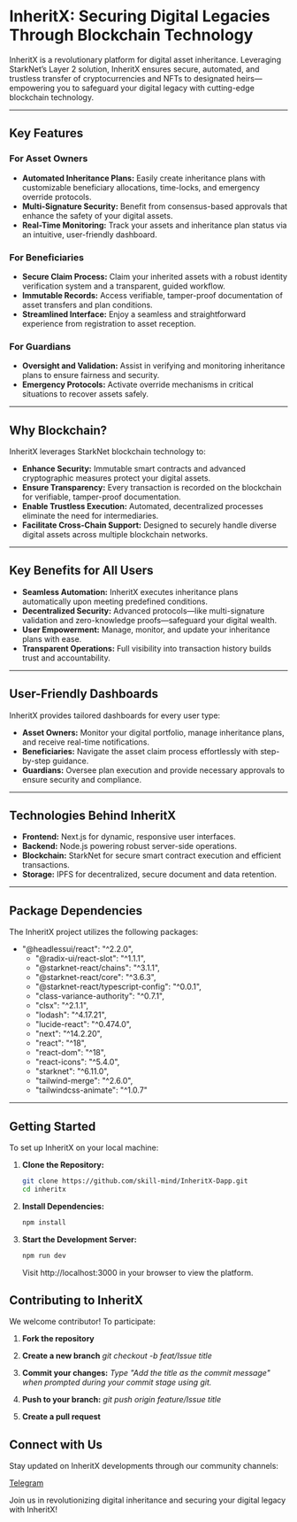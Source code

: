 # InheritX: Securing Digital Legacies Through Blockchain Technology

InheritX is a revolutionary platform for digital asset inheritance. Leveraging StarkNet’s Layer 2 solution, InheritX ensures secure, automated, and trustless transfer of cryptocurrencies and NFTs to designated heirs—empowering you to safeguard your digital legacy with cutting-edge blockchain technology.

---

## Key Features

### For Asset Owners
- **Automated Inheritance Plans:** Easily create inheritance plans with customizable beneficiary allocations, time-locks, and emergency override protocols.
- **Multi-Signature Security:** Benefit from consensus-based approvals that enhance the safety of your digital assets.
- **Real-Time Monitoring:** Track your assets and inheritance plan status via an intuitive, user-friendly dashboard.

### For Beneficiaries
- **Secure Claim Process:** Claim your inherited assets with a robust identity verification system and a transparent, guided workflow.
- **Immutable Records:** Access verifiable, tamper-proof documentation of asset transfers and plan conditions.
- **Streamlined Interface:** Enjoy a seamless and straightforward experience from registration to asset reception.

### For Guardians
- **Oversight and Validation:** Assist in verifying and monitoring inheritance plans to ensure fairness and security.
- **Emergency Protocols:** Activate override mechanisms in critical situations to recover assets safely.

---

## Why Blockchain?

InheritX leverages StarkNet blockchain technology to:
- **Enhance Security:** Immutable smart contracts and advanced cryptographic measures protect your digital assets.
- **Ensure Transparency:** Every transaction is recorded on the blockchain for verifiable, tamper-proof documentation.
- **Enable Trustless Execution:** Automated, decentralized processes eliminate the need for intermediaries.
- **Facilitate Cross-Chain Support:** Designed to securely handle diverse digital assets across multiple blockchain networks.

---

## Key Benefits for All Users

- **Seamless Automation:** InheritX executes inheritance plans automatically upon meeting predefined conditions.
- **Decentralized Security:** Advanced protocols—like multi-signature validation and zero-knowledge proofs—safeguard your digital wealth.
- **User Empowerment:** Manage, monitor, and update your inheritance plans with ease.
- **Transparent Operations:** Full visibility into transaction history builds trust and accountability.

---

## User-Friendly Dashboards

InheritX provides tailored dashboards for every user type:
- **Asset Owners:** Monitor your digital portfolio, manage inheritance plans, and receive real-time notifications.
- **Beneficiaries:** Navigate the asset claim process effortlessly with step-by-step guidance.
- **Guardians:** Oversee plan execution and provide necessary approvals to ensure security and compliance.

---

## Technologies Behind InheritX

- **Frontend:** Next.js for dynamic, responsive user interfaces.
- **Backend:** Node.js powering robust server-side operations.
- **Blockchain:** StarkNet for secure smart contract execution and efficient transactions.
- **Storage:** IPFS for decentralized, secure document and data retention.

---

## Package Dependencies

The InheritX project utilizes the following packages:

 - "@headlessui/react": "^2.2.0",
    - "@radix-ui/react-slot": "^1.1.1",
    - "@starknet-react/chains": "^3.1.1",
    - "@starknet-react/core": "^3.6.3",
    - "@starknet-react/typescript-config": "^0.0.1",
    - "class-variance-authority": "^0.7.1",
    - "clsx": "^2.1.1",
    - "lodash": "^4.17.21",
    - "lucide-react": "^0.474.0",
    - "next": "^14.2.20",
    - "react": "^18",
    - "react-dom": "^18",
    - "react-icons": "^5.4.0",
    - "starknet": "^6.11.0",
    - "tailwind-merge": "^2.6.0",
    - "tailwindcss-animate": "^1.0.7"


---

## Getting Started

To set up InheritX on your local machine:

1. **Clone the Repository:**

   ```bash
   git clone https://github.com/skill-mind/InheritX-Dapp.git
   cd inheritx
   ```

2. **Install Dependencies:**
    
   ```bash
   npm install
   ```
3. **Start the Development Server:**
 
   ```bash
   npm run dev
   ```
    Visit http://localhost:3000 in your browser to view the platform.
 


## Contributing to InheritX

We welcome contributor! To participate:

1. **Fork the repository**

2. **Create a new branch**
   _git checkout -b feat/Issue title_

3. **Commit your changes:**
   _Type *"Add the title as the commit message"* when prompted during your commit stage using git._

4. **Push to your branch:**
   _git push origin feature/Issue title_
5. **Create a pull request**

## Connect with Us

Stay updated on InheritX developments through our community channels:

[Telegram](https://t.me/+huJYYdL4PW81MThk)



Join us in revolutionizing digital inheritance and securing your digital legacy with InheritX!